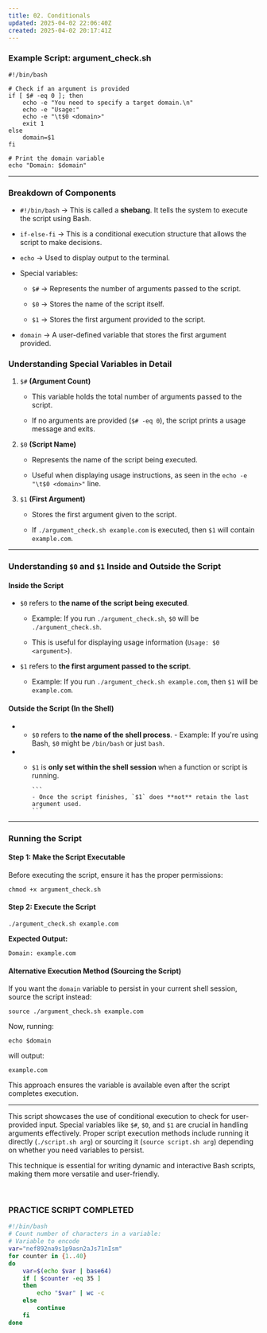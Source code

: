 ```yaml
---
title: 02. Conditionals
updated: 2025-04-02 22:06:40Z
created: 2025-04-02 20:17:41Z
---
```


### **Example Script: argument_check.sh**

```
#!/bin/bash

# Check if an argument is provided
if [ $# -eq 0 ]; then
    echo -e "You need to specify a target domain.\n"
    echo -e "Usage:"
    echo -e "\t$0 <domain>"
    exit 1
else
    domain=$1
fi

# Print the domain variable
echo "Domain: $domain"
```

* * *

### **Breakdown of Components**

- `#!/bin/bash` → This is called a **shebang**. It tells the system to execute the script using Bash.
    
- `if-else-fi` → This is a conditional execution structure that allows the script to make decisions.
    
- `echo` → Used to display output to the terminal.
    
- Special variables:
    
    - `$#` → Represents the number of arguments passed to the script.
        
    - `$0` → Stores the name of the script itself.
        
    - `$1` → Stores the first argument provided to the script.
        
- `domain` → A user-defined variable that stores the first argument provided.
    

### **Understanding Special Variables in Detail**

1.  `$#` **(Argument Count)**
    
    - This variable holds the total number of arguments passed to the script.
        
    - If no arguments are provided (`$# -eq 0`), the script prints a usage message and exits.
        
2.  `$0` **(Script Name)**
    
    - Represents the name of the script being executed.
        
    - Useful when displaying usage instructions, as seen in the `echo -e "\t$0 <domain>"` line.
        
3.  `$1` **(First Argument)**
    
    - Stores the first argument given to the script.
        
    - If `./argument_check.sh example.com` is executed, then `$1` will contain `example.com`.
        

* * *

### **Understanding** `$0` **and** `$1` **Inside and Outside the Script**

#### **Inside the Script**

- `$0` refers to **the name of the script being executed**.
    
    - Example: If you run `./argument_check.sh`, `$0` will be `./argument_check.sh`.
        
    - This is useful for displaying usage information (`Usage: $0 <argument>`).
        
- `$1` refers to **the first argument passed to the script**.
    
    - Example: If you run `./argument_check.sh example.com`, then `$1` will be `example.com`.

#### **Outside the Script (In the Shell)**

- - `$0` refers to **the name of the shell process**.
        - Example: If you're using Bash, `$0` might be `/bin/bash` or just `bash`.
- - `$1` is **only set within the shell session** when a function or script is running.
        
        ```
        - Once the script finishes, `$1` does **not** retain the last argument used.
        ```
        

* * *

### **Running the Script**

#### **Step 1: Make the Script Executable**

Before executing the script, ensure it has the proper permissions:

```
chmod +x argument_check.sh
```

#### **Step 2: Execute the Script**

```
./argument_check.sh example.com
```

**Expected Output:**

```
Domain: example.com
```

#### **Alternative Execution Method (Sourcing the Script)**

If you want the `domain` variable to persist in your current shell session, source the script instead:

```
source ./argument_check.sh example.com
```

Now, running:

```
echo $domain
```

will output:

```
example.com
```

This approach ensures the variable is available even after the script completes execution.

* * *

This script showcases the use of conditional execution to check for user-provided input. Special variables like `$#`, `$0`, and `$1` are crucial in handling arguments effectively. Proper script execution methods include running it directly (`./script.sh arg`) or sourcing it (`source script.sh arg`) depending on whether you need variables to persist.

This technique is essential for writing dynamic and interactive Bash scripts, making them more versatile and user-friendly.

&nbsp;

### **PRACTICE SCRIPT COMPLETED**

```bash
#!/bin/bash
# Count number of characters in a variable:
# Variable to encode
var="nef892na9s1p9asn2aJs71nIsm"
for counter in {1..40}
do
    var=$(echo $var | base64)
    if [ $counter -eq 35 ]
    then
        echo "$var" | wc -c
    else
        continue
    fi
done
```